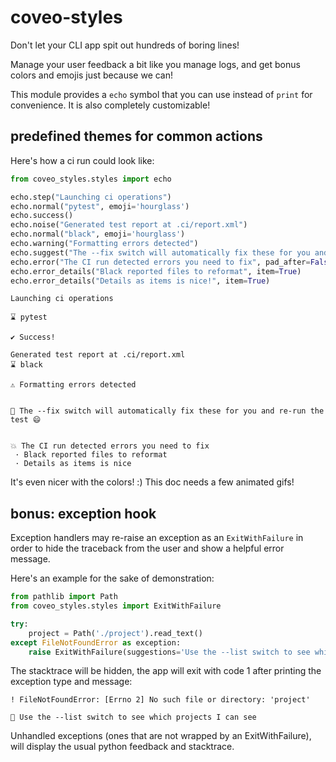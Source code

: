 # coveo-styles

Don't let your CLI app spit out hundreds of boring lines!

Manage your user feedback a bit like you manage logs, and get bonus colors and emojis just because we can!

This module provides a `echo` symbol that you can use instead of `print` for convenience.
It is also completely customizable!


## predefined themes for common actions

Here's how a ci run could look like:

```python
from coveo_styles.styles import echo

echo.step("Launching ci operations")
echo.normal("pytest", emoji='hourglass')
echo.success()
echo.noise("Generated test report at .ci/report.xml")
echo.normal("black", emoji='hourglass')
echo.warning("Formatting errors detected")
echo.suggest("The --fix switch will automatically fix these for you and re-run the test !!smile!!")
echo.error("The CI run detected errors you need to fix", pad_after=False)
echo.error_details("Black reported files to reformat", item=True)
echo.error_details("Details as items is nice!", item=True)
```


```
Launching ci operations

⌛ pytest

✔ Success!

Generated test report at .ci/report.xml
⌛ black

⚠ Formatting errors detected


🤖 The --fix switch will automatically fix these for you and re-run the test 😄


💥 The CI run detected errors you need to fix
 · Black reported files to reformat
 · Details as items is nice
```

It's even nicer with the colors! :) This doc needs a few animated gifs!


## bonus: exception hook

Exception handlers may re-raise an exception as an `ExitWithFailure` in order to hide the traceback from the user and show a helpful error message.

Here's an example for the sake of demonstration:

```python
from pathlib import Path
from coveo_styles.styles import ExitWithFailure

try:
    project = Path('./project').read_text()
except FileNotFoundError as exception:
    raise ExitWithFailure(suggestions='Use the --list switch to see which projects I can see') from exception
```

The stacktrace will be hidden, the app will exit with code 1 after printing the exception type and message:

```
! FileNotFoundError: [Errno 2] No such file or directory: 'project'

🤖 Use the --list switch to see which projects I can see
```

Unhandled exceptions (ones that are not wrapped by an ExitWithFailure), will display the usual python feedback and stacktrace.
